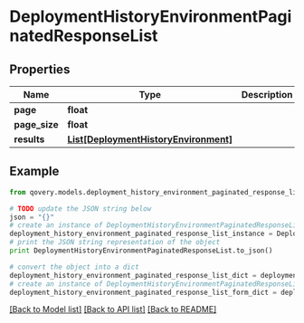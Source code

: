 # DeploymentHistoryEnvironmentPaginatedResponseList


## Properties

Name | Type | Description | Notes
------------ | ------------- | ------------- | -------------
**page** | **float** |  | 
**page_size** | **float** |  | 
**results** | [**List[DeploymentHistoryEnvironment]**](DeploymentHistoryEnvironment.md) |  | [optional] 

## Example

```python
from qovery.models.deployment_history_environment_paginated_response_list import DeploymentHistoryEnvironmentPaginatedResponseList

# TODO update the JSON string below
json = "{}"
# create an instance of DeploymentHistoryEnvironmentPaginatedResponseList from a JSON string
deployment_history_environment_paginated_response_list_instance = DeploymentHistoryEnvironmentPaginatedResponseList.from_json(json)
# print the JSON string representation of the object
print DeploymentHistoryEnvironmentPaginatedResponseList.to_json()

# convert the object into a dict
deployment_history_environment_paginated_response_list_dict = deployment_history_environment_paginated_response_list_instance.to_dict()
# create an instance of DeploymentHistoryEnvironmentPaginatedResponseList from a dict
deployment_history_environment_paginated_response_list_form_dict = deployment_history_environment_paginated_response_list.from_dict(deployment_history_environment_paginated_response_list_dict)
```
[[Back to Model list]](../README.md#documentation-for-models) [[Back to API list]](../README.md#documentation-for-api-endpoints) [[Back to README]](../README.md)


